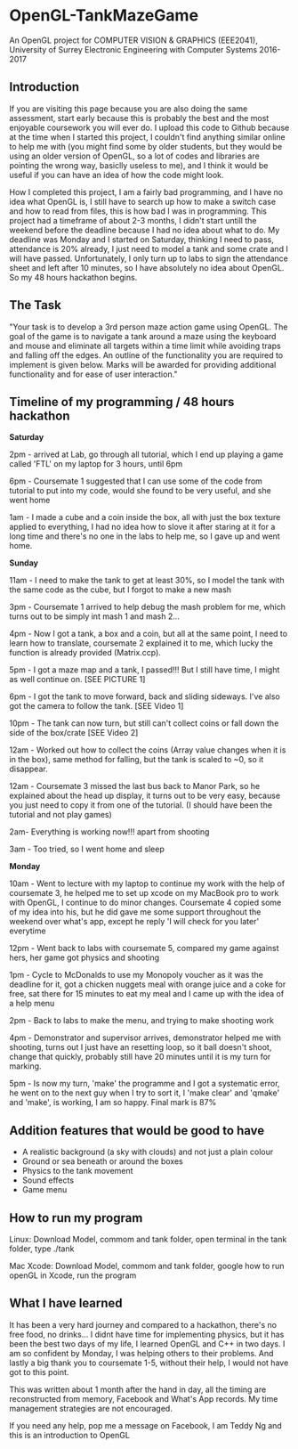 # OpenGL-TankMazeGame

An OpenGL project for COMPUTER VISION & GRAPHICS (EEE2041), University of Surrey Electronic Engineering with Computer Systems 2016-2017


## Introduction

If you are visiting this page because you are also doing the same assessment, start early because this is probably the best and the most enjoyable coursework you will ever do. I upload this code to Github because at the time when I started this project, I couldn't find anything similar online to help me with (you might find some by older students, but they would be using an older version of OpenGL, so a lot of codes and libraries are pointing the wrong way, basiclly useless to me), and I think it would be useful if you can have an idea of how the code might look.

How I completed this project, I am a fairly bad programming, and I have no idea what OpenGL is, I still have to search up how to make a switch case and how to read from files, this is how bad I was in programming. This project had a timeframe of about 2-3 months, I didn't start untill the weekend before the deadline because I had no idea about what to do. My deadline was Monday and I started on Saturday, thinking I need to pass, attendance is 20% already, I just need to model a tank and some crate and I will have passed. Unfortunately, I only turn up to labs to sign the attendance sheet and left after 10 minutes, so I have absolutely no idea about OpenGL. So my 48 hours hackathon begins.

## The Task

"Your task is to develop a 3rd person maze action game using OpenGL. The goal of the game is to navigate a tank around a maze using the keyboard and mouse and eliminate all targets within a time limit while avoiding traps and falling off the edges. An outline of the functionality you are required to implement is given below. Marks will be awarded for providing additional functionality and for ease of user interaction."


## Timeline of my programming / 48 hours hackathon

**Saturday**

2pm - arrived at Lab, go through all tutorial, which I end up playing a game called 'FTL' on my laptop for 3 hours, until 6pm

6pm - Coursemate 1 suggested that I can use some of the code from tutorial to put into my code, would she found to be very useful, and she went home

1am - I made a cube and a coin inside the box, all with just the box texture applied to everything, I had no idea how to slove it after staring at it for a long time and there's no one in the labs to help me, so I gave up and went home.


**Sunday**

11am - I need to make the tank to get at least 30%, so I model the tank with the same code as the cube, but I forgot to make a new mash

3pm - Coursemate 1 arrived to help debug the mash problem for me, which turns out to be simply int mash 1 and mash 2...

4pm - Now I got a tank, a box and a coin, but all at the same point, I need to learn how to translate, coursemate 2 explained it to me, which lucky the function is already provided (Matrix.ccp).

5pm - I got a maze map and a tank, I passed!!! But I still have time, I might as well continue on. [SEE PICTURE 1]

6pm - I got the tank to move forward, back and sliding sideways. I've also got the camera to follow the tank. [SEE Video 1] 

10pm - The tank can now turn, but still can't collect coins or fall down the side of the box/crate [SEE Video 2]

12am - Worked out how to collect the coins (Array value changes when it is in the box), same method for falling, but the tank is scaled to ~0, so it disappear.

12am - Coursemate 3 missed the last bus back to Manor Park, so he explained about the head up display, it turns out to be very easy, because you just need to copy it from one of the tutorial. (I should have been the tutorial and not play games)

2am- Everything is working now!!! apart from shooting

3am - Too tried, so I went home and sleep


**Monday**

10am - Went to lecture with my laptop to continue my work with the help of coursemate 3, he helped me to set up xcode on my MacBook pro to work with OpenGL, I continue to do minor changes. Coursemate 4 copied some of my idea into his, but he did gave me some support throughout the weekend over what's app, except he reply 'I will check for you later' everytime

12pm - Went back to labs with coursemate 5, compared my game against hers, her game got physics and shooting

1pm - Cycle to McDonalds to use my Monopoly voucher as it was the deadline for it, got a chicken nuggets meal with orange juice and a coke for free, sat there for 15 minutes to eat my meal and I came up with the idea of a help menu

2pm - Back to labs to make the menu, and trying to make shooting work

4pm - Demonstrator and supervisor arrives, demonstrator helped me with shooting, turns out I just have an resetting loop, so it ball doesn't shoot, change that quickly, probably still have 20 minutes until it is my turn for marking.

5pm - Is now my turn, 'make' the programme and I got a systematic error, he went on to the next guy when I try to sort it, I 'make clear' and 'qmake' and 'make', is working, I am so happy. Final mark is 87%

## Addition features that would be good to have

- A realistic background (a sky with clouds) and not just a plain colour
- Ground or sea beneath or around the boxes
- Physics to the tank movement
- Sound effects
- Game menu

## How to run my program

Linux: Download Model, commom and tank folder, open terminal in the tank folder, type ./tank

Mac Xcode: Download Model, commom and tank folder, google how to run openGL in Xcode, run the program 


## What I have learned

It has been a very hard journey and compared to a hackathon, there's no free food, no drinks... I didnt have time for implementing physics, but it has been the best two days of my life, I learned OpenGL and C++ in two days. I am so confident by Monday, I was helping others to their problems. And lastly a big thank you to coursemate 1-5, without their help, I would not have got to this point.

This was written about 1 month after the hand in day, all the timing are reconstructed from memory, Facebook and What's App records. My time management strategies are not encouraged.

If you need any help, pop me a message on Facebook, I am Teddy Ng and this is an introduction to OpenGL
